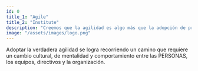 ```yaml
---
id: 0
title_1: "Agile"
title_2: "Institute"
description: "Creemos que la agilidad es algo más que la adopción de prácticas, es un camino de transformación de las personas, de los procesos y del negocio."
image: "/assets/images/logo.png"
---
```

Adoptar la verdadera agilidad se logra recorriendo un camino que requiere un cambio cultural, de mentalidad y comportamiento entre las PERSONAS, los equipos, directivos y la organización.